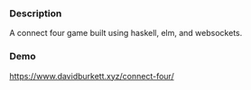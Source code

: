 ### Description
A connect four game built using haskell, elm, and websockets.

### Demo
https://www.davidburkett.xyz/connect-four/
